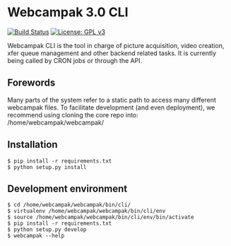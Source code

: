Webcampak 3.0 CLI
==============================================================================

[![Build Status](https://travis-ci.org/Webcampak/cli.svg?branch=develop)](https://travis-ci.org/Webcampak/cli) [![License: GPL v3](https://img.shields.io/badge/License-GPL%20v3-blue.svg)](http://www.gnu.org/licenses/gpl-3.0)

Webcampak CLI is the tool in charge of picture acquisition, video creation, xfer queue management and other backend related tasks.
It is currently being called by CRON jobs or through the API.

Forewords
------------
Many parts of the system refer to a static path to access many different webcampak files. 
To facilitate development (and even deployment), we recommend using cloning the core repo into: /home/webcampak/webcampak/


Installation
------------

```
$ pip install -r requirements.txt
$ python setup.py install
```

Development environment
------------

```
$ cd /home/webcampak/webcampak/bin/cli/
$ virtualenv /home/webcampak/webcampak/bin/cli/env
$ source /home/webcampak/webcampak/bin/cli/env/bin/activate
$ pip install -r requirements.txt
$ python setup.py develop
$ webcampak --help
```
